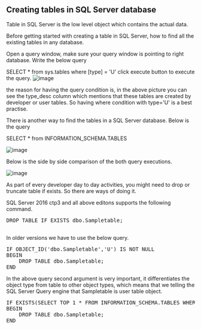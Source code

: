 ## Creating tables in SQL Server database

Table in SQL Server is the low level object which contains the actual data.

Before getting started with creating a table in SQL Server, how to find all the existing tables in any database.

Open a query window, make sure your query window is pointing to right database. Write the below query

SELECT * from sys.tables where [type] = 'U'
click execute button to execute the query.
![image](https://github.com/bodempudi/CodeSnippets/assets/2835142/3b992d31-db9c-4e44-b3d0-e1394bc9e050)

the reason for having the query condition is, in the above picture you can see the type_desc column which mentions that these tables are created by developer or user tables. So having where condition with type='U' is a best practise.

There is another way to find the tables in a SQL Server database. Below is the query

SELECT * from INFORMATION_SCHEMA.TABLES 

![image](https://github.com/bodempudi/CodeSnippets/assets/2835142/597cf38d-9bf1-4731-b52d-fb9e97529e0c)

Below is the side by side comparison of the both query executions.

![image](https://github.com/bodempudi/CodeSnippets/assets/2835142/95b46a58-16a1-47b4-9a3a-a8590a9bcf26)

As part of every developer day to day activities, you might need to drop or truncate table if exists. So there are ways of doing it.

SQL Server 2016 ctp3 and all above editons supports the following command.
<pre>
DROP TABLE IF EXISTS dbo.Sampletable;

</pre>
In older versions we have to use the below query.
<pre>
IF OBJECT_ID('dbo.Sampletable','U') IS NOT NULL
BEGIN
	DROP TABLE dbo.Sampletable;
END
</pre>
In the above query second argument is very important, it differentiates the object type from table to other object types, which means that we telling 
the SQL Server Query engine that Sampletable is user table object. 
<pre>
IF EXISTS(SELECT TOP 1 * FROM INFORMATION_SCHEMA.TABLES WHERE TABLE_NAME='Sampletable' and TABLE_SCHEMA='dbo')
BEGIN
	DROP TABLE dbo.Sampletable;
END
</pre>
